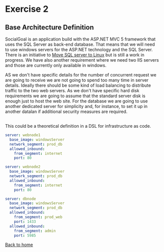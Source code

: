 # Exercise 2

## Base Architecture Definition

SocialGoal is an application build with the ASP.NET MVC 5 framework that uses the SQL Server as back-end database. That means that we will need to use windows servers for the ASP.NET technology and the SQL Server. There is an initiative to [Move SQL server to Linux](https://www.microsoft.com/en-us/sql-server/sql-server-vnext-including-linux) but is still a work in progress. We have also another requirement where we need two IIS servers and those are currently only available in windows.

AS we don't have specific details for the number of concurrent request we are going to receive we are not going to spend too many time in server details. Ideally there should be some kind of load balancing to distribute traffic to the two web servers. As we don't have specific hard disk requirements we are going to assume that the standard server disk is enough just to host the web site. For the database we are going to use another dedicated server for simplicity and, for instance, to set it up in another datalan if additional security measures are required.

<div class="mxgraph" style="max-width:100%;border:1px solid transparent;" data-mxgraph="{&quot;highlight&quot;:&quot;#0000ff&quot;,&quot;nav&quot;:true,&quot;resize&quot;:true,&quot;toolbar&quot;:&quot;zoom layers lightbox&quot;,&quot;edit&quot;:&quot;https://raw.githubusercontent.com/guillemsola/DevOps-Exercise/master/resources/SocialGoal%20Architecture.xml&quot;,&quot;url&quot;:&quot;https://raw.githubusercontent.com/guillemsola/DevOps-Exercise/master/resources/SocialGoal%20Architecture.xml&quot;}"></div>
<script type="text/javascript" src="https://www.draw.io/embed2.js?s=citrix&fetch=https%3A%2F%2Fraw.githubusercontent.com%2Fguillemsola%2FDevOps-Exercise%2Fmaster%2Fresources%2FSocialGoal%2520Architecture.xml"></script>

This could be a theoretical definition in a DSL for infrastructure as code.

```yaml
server: webnode1
  base_image: windowsServer
  network_segment: prod_db
  allowed_inbound:
    from_segment: internet
    port: 80

server: webnode2
  base_image: windowsServer
  network_segment: prod_db
  allowed_inbound:
    from_segment: internet
    port: 80

server: dbnode
  base_image: windowsServer
  network_segment: prod_db
  allowed_inbound:
    from_segment: prod_web
    port: 1433
  allowed_inbound:
    from_segment: admin
    port: 5985

```


[Back to home](README.md)